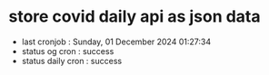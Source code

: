 # store covid daily api as json data

- last cronjob : Sunday, 01 December 2024 01:27:34
- status og cron : success
- status daily cron : success
      
      